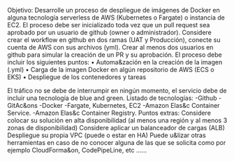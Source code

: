 Objetivo: Desarrolle un proceso de despliegue de imágenes de Docker en alguna
tecnología serverless de AWS (Kubernetes o Fargate) o instancia de EC2.
El proceso debe ser inicializado toda vez que un pull request sea aprobado por un usuario
de github (owner o administrador).
Considere crear el workflow en github en dos ramas (UAT y Producción), conecte su cuenta
de AWS con sus archivos (yml). Crear al menos dos usuarios en github para simular la
creación de un PR y su aprobación.
El proceso debe incluir los siguientes puntos:
• Automa&zación en la creación de la imagen (.yml)
• Carga de la imagen Docker en algún repositorio de AWS (ECS o EKS)
• Despliegue de los contenedores y tareas

El tráfico no se debe de interrumpir en ningún momento, el servicio debe de incluir una
tecnología de blue and green.
Listado de tecnologías:
-Github
-GitAc&ons
-Docker
-Fargate, Kubernetes, EC2
-Amazon Elas&c Container Service.
-Amazon Elas&c Container Registry.
Puntos extras:
Considere colocar su solución en alta disponibilidad (al menos una región y al menos 3
zonas de disponibilidad)
Considere aplicar un balanceador de cargas (ALB)
Despliegue su propia VPC (puede o estar en HA)
Puede u&lizar otras herramientas en caso de no conocer alguna de las que se solicita como
por ejemplo CloudForma&on, CodePipeLine, etc ......